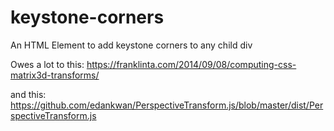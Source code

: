 # keystone-corners
An HTML Element to add keystone corners to any child div


Owes a lot to this: 
https://franklinta.com/2014/09/08/computing-css-matrix3d-transforms/

and this: https://github.com/edankwan/PerspectiveTransform.js/blob/master/dist/PerspectiveTransform.js


